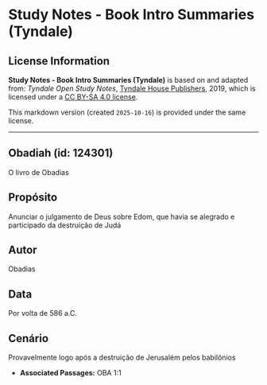 # Study Notes - Book Intro Summaries (Tyndale)

## License Information

**Study Notes - Book Intro Summaries (Tyndale)** is based on and adapted from: _Tyndale Open Study Notes_, [Tyndale House Publishers](https://tyndaleopenresources.com/), 2019, which is licensed under a [CC BY-SA 4.0 license](https://creativecommons.org/licenses/by-sa/4.0/legalcode.en).

This markdown version (created `2025-10-16`) is provided under the same license.



--------------------------------

## Obadiah (id: 124301)

O livro de Obadias

Propósito
---------

Anunciar o julgamento de Deus sobre Edom, que havia se alegrado e participado da destruição de Judá

Autor
-----

Obadias

Data
----

Por volta de 586 a.C.

Cenário
-------

Provavelmente logo após a destruição de Jerusalém pelos babilônios

* **Associated Passages:** OBA 1:1

